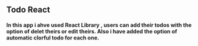 
## Todo React ##
#### In this app i ahve used React Library ,  users can add their todos with the option of delet theirs or edit theirs. Also i have added the option  of automatic clorful  todo for each one. ##
